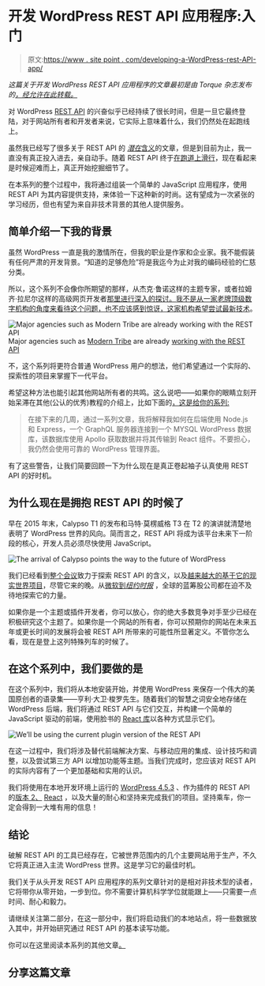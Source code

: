 # 开发 WordPress REST API 应用程序:入门

> 原文:[https://www . site point . com/developing-a-WordPress-rest-API-app/](https://www.sitepoint.com/developing-a-wordpress-rest-api-app/)

*这篇关于开发 WordPress REST API 应用程序的文章最初是由 Torque 杂志发布的[，经允许在此转载。](https://torquemag.io/2016/06/developing-rest-api-app-part-1/)*

对 WordPress [REST API](http://v2.wp-api.org/) 的兴奋似乎已经持续了很长时间，但是一旦它最终登陆，对于网站所有者和开发者来说，它实际上意味着什么，我们仍然处在起跑线上。

虽然我已经写了很多关于 REST API 的 [*潜在*含义](http://torquemag.io/2016/06/4-exciting-revenue-routes-rest-api-opens/)的文章，但是到目前为止，我一直没有真正投入进去，亲自动手。随着 REST API 终于[在跑道上滑行](http://torquemag.io/2016/05/rest-api-ready/)，现在看起来是时候迎难而上，真正开始挖掘细节了。

在本系列的整个过程中，我将通过组装一个简单的 JavaScript 应用程序，使用 REST API 为其内容提供支持，来体验一下这种新的时尚。这有望成为一次紧张的学习经历，但也有望为来自非技术背景的其他人提供服务。

## 简单介绍一下我的背景

虽然 WordPress 一直是我的激情所在，但我的职业是作家和企业家。我不能假装有任何严肃的开发背景。“知道的足够危险”将是我迄今为止对我的编码经验的仁慈分类。

所以，这个系列不会像你所期望的那样，从杰克·鲁诺这样的主题专家，或者拉姆齐·拉尼尔这样的高级网页开发者[那里进行深入的探讨。我不是从一家老牌顶级数字机构的角度来看待这个问题，也不应该感到惊讶，这家机构希望](https://medium.com/front-end-developers/wordpress-with-node-react-and-graphql-part-1-introduction-ee0fc491730e#.p6mxsdjfw)[尝试最新技术](http://tri.be/blog/redux-react-and-the-wordpress-rest-api-v2)。

![Major agencies such as Modern Tribe are already working with the REST API](../Images/e231082e2fcc47c9b59b2f5cd4c9aa86.png)Major agencies such as [Modern Tribe](http://tri.be/) are already [working with the REST API](http://tri.be/blog/redux-react-and-the-wordpress-rest-api-v2)

不，这个系列将更符合普通 WordPress 用户的想法，他们希望通过一个实际的、探索性的项目来掌握下一代平台。

希望这种方法也能引起其他网站所有者的共鸣。这么说吧——如果你的眼睛立刻开始呆滞在其他(公认的优秀)教程的介绍上，比如下面的[，这是给你的系列:](https://medium.com/front-end-developers/wordpress-with-node-react-and-graphql-part-1-introduction-ee0fc491730e)

> 在接下来的几周，通过一系列文章，我将解释我如何在后端使用 Node.js 和 Express，一个 GraphQL 服务器连接到一个 MYSQL WordPress 数据库，该数据库使用 Apollo 获取数据并将其传输到 React 组件。不要担心，我仍然会使用可靠的 WordPress 管理界面。

有了这些警告，让我们简要回顾一下为什么现在是真正卷起袖子认真使用 REST API 的好时机。

## 为什么现在是拥抱 REST API 的时候了

早在 2015 年末，Calypso T1 的发布和马特·莫楞威格 T3 在 T2 的演讲就清楚地表明了 WordPress 世界的风向。简而言之，REST API 将成为该平台未来下一阶段的核心，开发人员必须尽快使用 JavaScript。

![The arrival of Calypso points the way to the future of WordPress](../Images/b30f3068c42362b65554829da552464f.png)

我们已经看到[整个会议](https://wptavern.com/a-day-of-rest-conference-successful-81-would-attend-again)致力于探索 REST API 的含义，以及[越来越大的基于它的现实世界项目](https://wptavern.com/guggenheim-org-relaunches-on-wordpress-using-the-wp-rest-api)，尽管它来的晚。从[微软到*纽约时报*](http://torquemag.io/2015/12/use-cases-wp-rest-api-wordcamp-us-edition/) ，全球的蓝筹股公司都在迫不及待地探索它的力量。

如果你是一个主题或插件开发者，你可以放心，你的绝大多数竞争对手至少已经在积极研究这个主题了。如果你是一个网站的所有者，你可以预期你的网站在未来五年或更长时间的发展将会被 REST API 所带来的可能性所显著定义。不管你怎么看，现在是登上这列特殊列车的时候了。

## 在这个系列中，我们要做的是

在这个系列中，我们将从本地安装开始，并使用 WordPress 来保存一个伟大的美国原创者的语录集——亨利·大卫·梭罗先生。随着我们的智慧之词安全地存储在 WordPress 后端，我们将通过 REST API 与它们交互，并构建一个简单的 JavaScript 驱动的前端，使用脸书的 [React 库](https://facebook.github.io/react/)以各种方式显示它们。

![We’ll be using the current plugin version of the REST API](../Images/ce9848407acbc69a500cad595ff421fe.png)

在这一过程中，我们将涉及替代前端解决方案、与移动应用的集成、设计技巧和调整，以及尝试第三方 API 以增加功能等主题。当我们完成时，您应该对 REST API 的实际内容有了一个更加基础和实用的认识。

我们将使用在本地开发环境上运行的 [WordPress 4.5.3](https://codex.wordpress.org/Version_4.5.3) 、作为插件的 REST API 的[版本 2、](http://v2.wp-api.org/) [React](https://facebook.github.io/react/) ，以及大量的耐心和坚持来完成我们的项目。坚持乘车，你一定会得到一大堆有用的信息！

## 结论

破解 REST API 的工具已经存在，它被世界范围内的几个主要网站用于生产，不久它将真正进入主流 WordPress 世界。这是学习它的最佳时机。

我们关于从头开发 REST API 应用程序的系列文章针对的是相对非技术型的读者，它将带你从零开始，一步到位。你不需要计算机科学学位就能跟上——只需要一点时间、耐心和毅力。

请继续关注第二部分，在这一部分中，我们将启动我们的本地站点，将一些数据放入其中，并开始研究通过 REST API 的基本读写功能。

你可以在这里阅读本系列的其他文章[。](https://torquemag.io/tag/rest-api-app/)

## 分享这篇文章